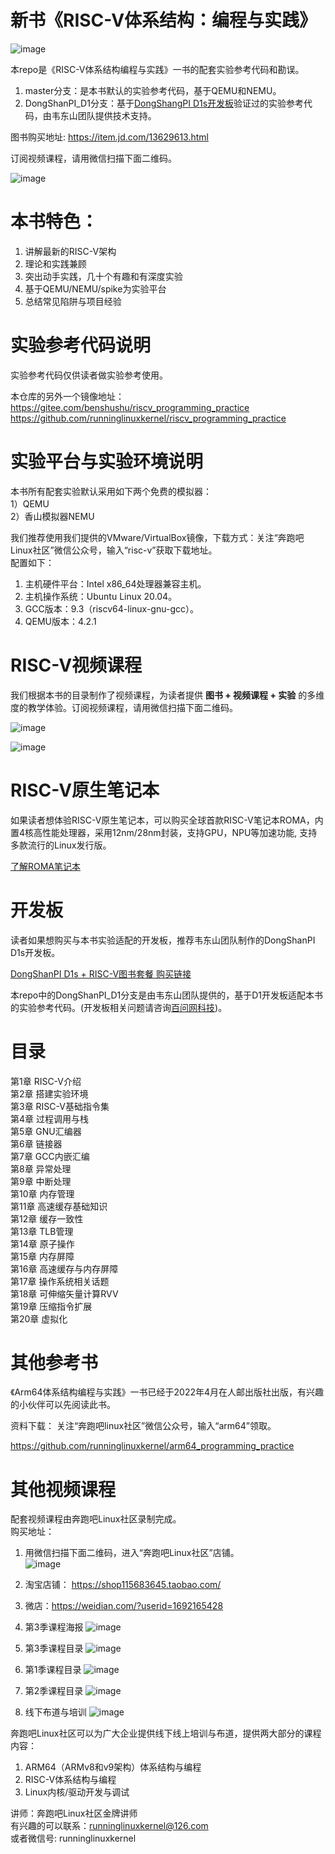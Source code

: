 # 新书《RISC-V体系结构：编程与实践》

![image](images/risc-v.jpg)

本repo是《RISC-V体系结构编程与实践》一书的配套实验参考代码和勘误。    
1. master分支：是本书默认的实验参考代码，基于QEMU和NEMU。     
2. DongShanPI_D1分支：基于[DongShangPI D1s开发板](https://item.taobao.com/item.htm?&id=695941169493)验证过的实验参考代码，由韦东山团队提供技术支持。    

图书购买地址: https://item.jd.com/13629613.html

订阅视频课程，请用微信扫描下面二维码。     

![image](images/RISC-V-course-qrcode.png)

# 本书特色：
1. 讲解最新的RISC-V架构
2. 理论和实践兼顾
3. 突出动手实践，几十个有趣和有深度实验
4. 基于QEMU/NEMU/spike为实验平台
5. 总结常见陷阱与项目经验

# 实验参考代码说明

实验参考代码仅供读者做实验参考使用。

本仓库的另外一个镜像地址：    
https://gitee.com/benshushu/riscv_programming_practice    
https://github.com/runninglinuxkernel/riscv_programming_practice   

# 实验平台与实验环境说明

本书所有配套实验默认采用如下两个免费的模拟器：      
1）QEMU   
2）香山模拟器NEMU     

我们推荐使用我们提供的VMware/VirtualBox镜像，下载方式：关注“奔跑吧Linux社区”微信公众号，输入“risc-v”获取下载地址。   
配置如下：
1. 主机硬件平台：Intel x86_64处理器兼容主机。
2. 主机操作系统：Ubuntu Linux 20.04。
3. GCC版本：9.3（riscv64-linux-gnu-gcc）。
4. QEMU版本：4.2.1

# RISC-V视频课程

我们根据本书的目录制作了视频课程，为读者提供 **图书 + 视频课程 + 实验** 的多维度的教学体验。订阅视频课程，请用微信扫描下面二维码。

![image](images/RISC-V-course-qrcode.png)

![image](images/RISC-V-course.png)

#  RISC-V原生笔记本
如果读者想体验RISC-V原生笔记本，可以购买全球首款RISC-V笔记本ROMA，内置4核高性能处理器，采用12nm/28nm封装，支持GPU，NPU等加速功能, 支持多款流行的Linux发行版。

[了解ROMA笔记本](https://deepcomputing.io/roma-first-native-riscv-laptop/)


# 开发板
读者如果想购买与本书实验适配的开发板，推荐韦东山团队制作的DongShanPI D1s开发板。 

[DongShanPI D1s + RISC-V图书套餐 购买链接](https://item.taobao.com/item.htm?&id=695941169493)

本repo中的DongShanPI_D1分支是由韦东山团队提供的，基于D1开发板适配本书的实验参考代码。(开发板相关问题请咨询[百问网科技](https://www.100ask.net/))。   


# 目录
第1章 RISC-V介绍  
第2章 搭建实验环境    
第3章 RISC-V基础指令集   
第4章 过程调用与栈   
第5章 GNU汇编器   
第6章 链接器   
第7章 GCC内嵌汇编   
第8章 异常处理   
第9章 中断处理   
第10章 内存管理   
第11章 高速缓存基础知识   
第12章 缓存一致性    
第13章 TLB管理    
第14章 原子操作    
第15章 内存屏障   
第16章 高速缓存与内存屏障   
第17章 操作系统相关话题     
第18章 可伸缩矢量计算RVV    
第19章 压缩指令扩展     
第20章 虚拟化  

# 其他参考书

《Arm64体系结构编程与实践》一书已经于2022年4月在人邮出版社出版，有兴趣的小伙伴可以先阅读此书。  

资料下载： 关注“奔跑吧linux社区”微信公众号，输入“arm64”领取。

https://github.com/runninglinuxkernel/arm64_programming_practice

# 其他视频课程
配套视频课程由奔跑吧Linux社区录制完成。   
购买地址：     
1. 用微信扫描下面二维码，进入“奔跑吧Linux社区”店铺。    
![image](images/dianpu-qr-code.png)      

2. 淘宝店铺： https://shop115683645.taobao.com/   
3. 微店：https://weidian.com/?userid=1692165428   

1. 第3季课程海报
![image](images/1.jpg)

2. 第3季课程目录
![image](images/2.jpg)

3. 第1季课程目录
![image](images/season_1.png)

4. 第2季课程目录
![image](images/season_2.png)

5. 线下布道与培训
![image](images/3.jpg)

奔跑吧Linux社区可以为广大企业提供线下线上培训与布道，提供两大部分的课程内容：
1. ARM64（ARMv8和v9架构）体系结构与编程  
2. RISC-V体系结构与编程  
3. Linux内核/驱动开发与调试  

讲师：奔跑吧Linux社区金牌讲师  
有兴趣的可以联系：runninglinuxkernel@126.com    
或者微信号: runninglinuxkernel   
